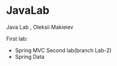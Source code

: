 # JavaLab
Java Lab , Oleksii Makieiev

First lab:
- Spring MVC
Second lab(branch Lab-2)
- Spring Data
